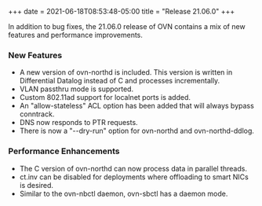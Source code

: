 +++
date = 2021-06-18T08:53:48-05:00
title = "Release 21.06.0"
+++

In addition to bug fixes, the 21.06.0 release of OVN contains a mix of new features and performance improvements.

### New Features
- A new version of ovn-northd is included. This version is written in Differential Datalog instead of C and processes incrementally.
- VLAN passthru mode is supported.
- Custom 802.11ad support for localnet ports is added.
- An "allow-stateless" ACL option has been added that will always bypass conntrack.
- DNS now responds to PTR requests.
- There is now a "--dry-run" option for ovn-northd and ovn-northd-ddlog.

### Performance Enhancements
- The C version of ovn-northd can now process data in parallel threads.
- ct.inv can be disabled for deployments where offloading to smart NICs is desired.
- Similar to the ovn-nbctl daemon, ovn-sbctl has a daemon mode.

